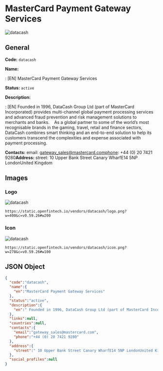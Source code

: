 
# MasterCard Payment Gateway Services 
![datacash](https://static.openfintech.io/vendors/datacash/logo.png?w=400&c=v0.59.26#w200)  

## General 
 
**Code:** `datacash` 
 
**Name:** 
 
:	[EN] MasterCard Payment Gateway Services 
 
**Status:** `active` 
 
**Description:** 
 
: [EN]  Founded in 1996, DataCash Group Ltd (part of MasterCard Incorporated) provides multi-channel global payment processing services and advanced fraud prevention and risk management solutions to merchants and banks.    As a global partner to some of the world’s most recognisable brands in the gaming, travel, retail and finance sectors, DataCash combines smart thinking and an end-to-end solution to help its customers transcend the complexities and expense associated with payment processing.    
 
**Contacts:** 
email: gateway_sales@mastercard.comphone: +44 (0) 20 7421 9280**Address:** 
street:  10 Upper Bank Street Canary WharfE14 5NP LondonUnited Kingdom  

## Images 

### Logo 
 
![datacash](https://static.openfintech.io/vendors/datacash/logo.png?w=400&c=v0.59.26#w200)  

```
https://static.openfintech.io/vendors/datacash/logo.png?w=400&c=v0.59.26#w200
```  

### Icon 
 
![datacash](https://static.openfintech.io/vendors/datacash/icon.png?w=278&c=v0.59.26#w100)  

```
https://static.openfintech.io/vendors/datacash/icon.png?w=278&c=v0.59.26#w100
```  

## JSON Object 

```json
{
  "code":"datacash",
  "name":{
    "en":"MasterCard Payment Gateway Services"
  },
  "status":"active",
  "description":{
    "en":" Founded in 1996, DataCash Group Ltd (part of MasterCard Incorporated) provides multi-channel global payment processing services and advanced fraud prevention and risk management solutions to merchants and banks. \u00a0\u00a0 As a global partner to some of the world\u2019s most recognisable brands in the gaming, travel, retail and finance sectors, DataCash combines smart thinking and an end-to-end solution to help its customers transcend the complexities and expense associated with payment processing. \u00a0 "
  },
  "links":null,
  "countries":null,
  "contacts":{
    "email":"gateway_sales@mastercard.com",
    "phone":"+44 (0) 20 7421 9280"
  },
  "address":{
    "street":" 10 Upper Bank Street Canary WharfE14 5NP LondonUnited Kingdom "
  },
  "social_profiles":null
}
```  
